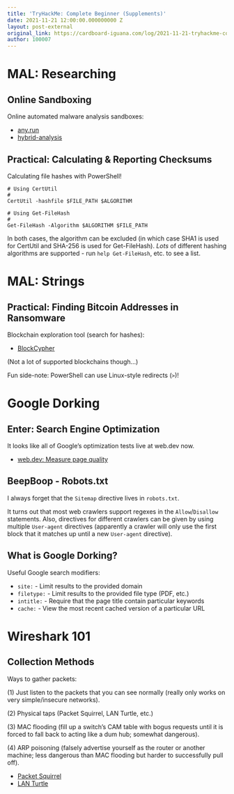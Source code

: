 ```yaml
---
title: 'TryHackMe: Complete Beginner (Supplements)'
date: 2021-11-21 12:00:00.000000000 Z
layout: post-external
original_link: https://cardboard-iguana.com/log/2021-11-21-tryhackme-complete-beginner-supplements.html
author: 100007
---
```


# MAL: Researching

## Online Sandboxing

Online automated malware analysis sandboxes:

- [any.run](https://any.run/)
- [hybrid-analysis](https://hybrid-analysis.com/)

## Practical: Calculating & Reporting Checksums

Calculating file hashes with PowerShell!

```
# Using CertUtil
#
CertUtil -hashfile $FILE_PATH $ALGORITHM

# Using Get-FileHash
#
Get-FileHash -Algorithm $ALGORITHM $FILE_PATH
```

In both cases, the algorithm can be excluded (in which case SHA1 is used for CertUtil and SHA-256 is used for Get-FileHash). _Lots_ of different hashing algorithms are supported - run `help Get-FileHash`, etc. to see a list.

# MAL: Strings

## Practical: Finding Bitcoin Addresses in Ransomware

Blockchain exploration tool (search for hashes):

- [BlockCypher](https://live.blockcypher.com/)

(Not a lot of supported blockchains though…)

Fun side-note: PowerShell can use Linux-style redirects (`>`)!

# Google Dorking

## Enter: Search Engine Optimization

It looks like all of Google’s optimization tests live at web.dev now.

- [web.dev: Measure page quality](https://web.dev/measure/)

## BeepBoop - Robots.txt

I always forget that the `Sitemap` directive lives in `robots.txt`.

It turns out that most web crawlers support regexes in the `Allow`/`Disallow` statements. Also, directives for different crawlers can be given by using multiple `User-agent` directives (apparently a crawler will only use the first block that it matches up until a new `User-agent` directive).

## What is Google Dorking?

Useful Google search modifiers:

- `site:` - Limit results to the provided domain
- `filetype:` - Limit results to the provided file type (PDF, etc.)
- `intitle:` - Require that the page title contain particular keywords
- `cache:` - View the most recent cached version of a particular URL

# Wireshark 101

## Collection Methods

Ways to gather packets:

(1) Just listen to the packets that you can see normally (really only works on very simple/insecure networks).

(2) Physical taps (Packet Squirrel, LAN Turtle, etc.)

(3) MAC flooding (fill up a switch’s CAM table with bogus requests until it is forced to fall back to acting like a dum hub; somewhat dangerous).

(4) ARP poisoning (falsely advertise yourself as the router or another machine; less dangerous than MAC flooding but harder to successfully pull off).

- [Packet Squirrel](https://hak5.org/products/packet-squirrel)
- [LAN Turtle](https://hak5.org/products/lan-turtle)
